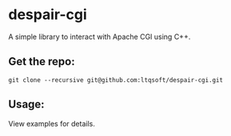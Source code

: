 # despair-cgi
A simple library to interact with Apache CGI using C++.

## Get the repo:
```
git clone --recursive git@github.com:ltqsoft/despair-cgi.git
```

## Usage:
View examples for details.

